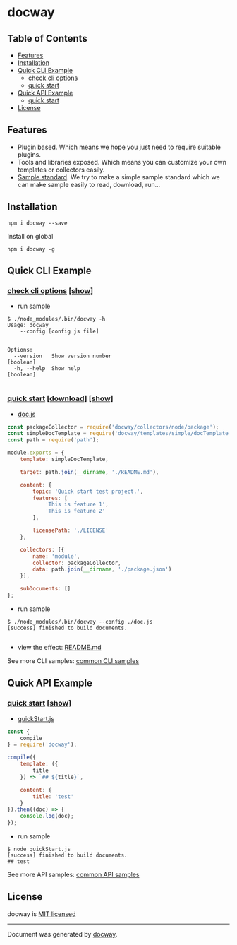 
# docway


## Table of Contents

- [Features](#features)
- [Installation](#installation)
- [Quick CLI Example](#quick-cli-example)
  * [check cli options](#check-cli-options)
  * [quick start](#quick-start)
- [Quick API Example](#quick-api-example)
  * [quick start](#quick-start-1)
- [License](#license)

## Features
- Plugin based. Which means we hope you just need to require suitable plugins.
- Tools and libraries exposed. Which means you can customize your own templates or collectors easily.
- [Sample standard](./doc/sampleStandard.md). We try to make a simple sample standard which we can make sample easily to read, download, run...


## Installation

```
npm i docway --save
```

Install on global
```
npm i docway -g
```

## Quick CLI Example

### [check cli options](sample/cli/options)  [[show]](doc/images/cliSamples-sample-0.gif)



- run sample

```
$ ./node_modules/.bin/docway -h 
Usage: docway
    --config [config js file]


Options:
  --version   Show version number                                      [boolean]
  -h, --help  Show help                                                [boolean]


```



### [quick start](sample/cli/quickStart) [[download]](https://github.com/LoveKino/docway/raw/master/sample/cli/quickstart.tar.gz) [[show]](doc/images/cliSamples-sample-1.gif)

- [doc.js](../../../..)

```js
const packageCollector = require('docway/collectors/node/package');
const simpleDocTemplate = require('docway/templates/simple/docTemplate.js');
const path = require('path');

module.exports = {
    template: simpleDocTemplate,

    target: path.join(__dirname, './README.md'),

    content: {
        topic: 'Quick start test project.',
        features: [
            'This is feature 1',
            'This is feature 2'
        ],

        licensePath: './LICENSE'
    },

    collectors: [{
        name: 'module',
        collector: packageCollector,
        data: path.join(__dirname, './package.json')
    }],

    subDocuments: []
};

```

- run sample

```
$ ./node_modules/.bin/docway --config ./doc.js 
[success] finished to build documents.


```

- view the effect: [README.md](../../../..)



See more CLI samples: [common CLI samples](./doc/subdocs/0/index.md)

## Quick API Example

### [quick start](sample/api/quickStart)  [[show]](doc/images/apiSamples-sample-0.gif)

- [quickStart.js](../../../..)

```js
const {
    compile
} = require('docway');

compile({
    template: ({
        title
    }) => `## ${title}`,

    content: {
        title: 'test'
    }
}).then((doc) => {
    console.log(doc);
});

```

- run sample

```
$ node quickStart.js 
[success] finished to build documents.
## test

```




See more API samples: [common API samples](./doc/subdocs/1/index.md)

## License

docway is [MIT licensed](./LICENSE)

___
Document was generated by [docway](https://github.com/LoveKino/docway).
